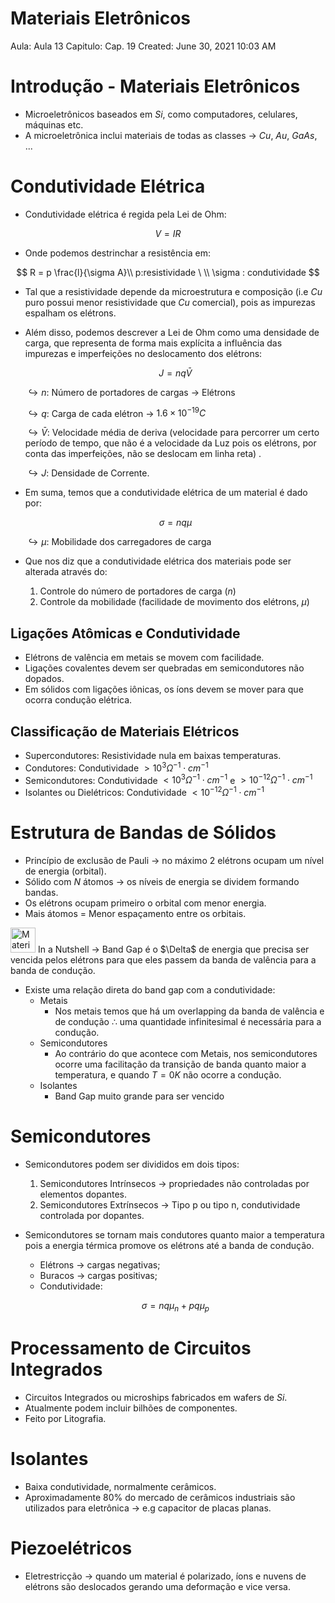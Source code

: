 # Materiais Eletrônicos

Aula: Aula 13
Capitulo: Cap. 19
Created: June 30, 2021 10:03 AM

# Introdução - Materiais Eletrônicos

- Microeletrônicos baseados em $Si$, como computadores, celulares, máquinas etc.
- A microeletrônica inclui materiais de todas as classes → $Cu$, $Au$, $GaAs$, ...

# Condutividade Elétrica

- Condutividade elétrica é regida pela Lei de Ohm:

$$
V = IR
$$

- Onde podemos destrinchar a resistência em:

$$
R = p \frac{l}{\sigma A}\\ p:resistividade \ \\ 
\sigma : condutividade
$$

- Tal que a resistividade depende da microestrutura e composição (i.e $Cu$ puro possui menor resistividade que $Cu$ comercial), pois as impurezas espalham os elétrons.
- Além disso, podemos descrever a Lei de Ohm como uma densidade de carga, que representa de forma mais explícita a influência das impurezas e imperfeições no deslocamento dos elétrons:
    
    $$
    J = nq\bar{V}
    $$
    
    $\hookrightarrow n:$ Número de portadores de cargas → Elétrons 
    
    $\hookrightarrow q:$ Carga de cada elétron → $1.6 \times 10^{-19} C$
    
    $\hookrightarrow \bar{V}:$ Velocidade média de deriva (velocidade para percorrer um certo período de tempo, que não é a velocidade da Luz pois os elétrons, por conta das imperfeições, não se deslocam em linha reta) .
    
    $\hookrightarrow J:$ Densidade de Corrente.
    
- Em suma, temos que a condutividade elétrica de um material é dado por:
    
    $$
    \sigma = nq \mu
    $$
    
    $\hookrightarrow \mu:$ Mobilidade dos carregadores de carga
    

- Que nos diz que a condutividade elétrica dos materiais pode ser alterada através do:
    1. Controle do número de portadores de carga $(n)$
    2. Controle da mobilidade (facilidade de movimento dos elétrons, $\mu$)

## Ligações Atômicas e Condutividade

- Elétrons de valência em metais se movem com facilidade.
- Ligações covalentes devem ser quebradas em semicondutores não dopados.
- Em sólidos com ligações iônicas, os íons devem se mover para que ocorra condução elétrica.

## Classificação de Materiais Elétricos

- Supercondutores: Resistividade nula em baixas temperaturas.
- Condutores: Condutividade $> 10^3 \Omega^{-1}\cdot cm^{-1}$
- Semicondutores: Condutividade $< 10^3 \Omega^{-1}\cdot cm^{-1}$ e $>10^{-12}\Omega^{-1}\cdot cm^{-1}$
- Isolantes ou Dielétricos: Condutividade $< 10^{-12}\Omega^{-1}\cdot cm^{-1}$

# Estrutura de Bandas de Sólidos

- Princípio de exclusão de Pauli → no máximo 2 elétrons ocupam um nível de energia (orbital).
- Sólido com $N$ átomos → os níveis de energia se dividem formando bandas.
- Os elétrons ocupam primeiro o orbital com menor energia.
- Mais átomos = Menor espaçamento entre os orbitais.

<aside>
<img src="Materiais%20Eletro%CC%82nicos%201b657eb40653409c8b4cbee48fb139fa/sagiriBleh.png" alt="Materiais%20Eletro%CC%82nicos%201b657eb40653409c8b4cbee48fb139fa/sagiriBleh.png" width="40px" /> In a Nutshell →  Band Gap é o $\Delta$ de energia que precisa ser vencida pelos elétrons para que eles passem da banda de valência para a banda de condução.

</aside>

- Existe uma relação direta do band gap com a condutividade:
    - Metais
        - Nos metais temos que há um overlapping da banda de valência e de condução $\therefore$ uma quantidade infinitesimal é necessária para a condução.
    - Semicondutores
        - Ao contrário do que acontece com Metais, nos semicondutores ocorre uma facilitação da transição de banda quanto maior a temperatura, e quando $T = 0K$ não ocorre a condução.
    - Isolantes
        - Band Gap muito grande para ser vencido

# Semicondutores

- Semicondutores podem ser divididos  em dois tipos:
    1. Semicondutores Intrínsecos → propriedades não controladas por elementos dopantes.
    2. Semicondutores Extrínsecos → Tipo p ou tipo n, condutividade controlada por dopantes.
- Semicondutores se tornam mais condutores quanto maior a temperatura pois a energia térmica promove os elétrons até a banda de condução.
    - Elétrons → cargas negativas;
    - Buracos → cargas positivas;
    - Condutividade:
    
    $$
    \sigma = nq \mu_n + pq\mu_p
    $$
    

# Processamento de Circuitos Integrados

- Circuitos Integrados ou microships fabricados em wafers de $Si$.
- Atualmente podem incluir bilhões de componentes.
- Feito por Litografia.

# Isolantes

- Baixa condutividade, normalmente cerâmicos.
- Aproximadamente $80\%$ do mercado de cerâmicos industriais são utilizados para eletrônica → e.g capacitor de placas planas.

# Piezoelétricos

- Eletrestricção → quando um material é polarizado, íons e nuvens de elétrons são deslocados gerando uma deformação e vice versa.